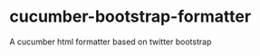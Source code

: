 cucumber-bootstrap-formatter
============================

A cucumber html formatter based on twitter bootstrap